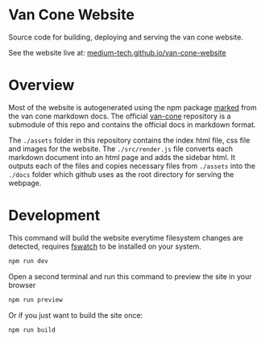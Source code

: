 # Van Cone Website

Source code for building, deploying and serving the van cone website.

See the website live at: [medium-tech.github.io/van-cone-website](https://medium-tech.github.io/van-cone-website/)

# Overview

Most of the website is autogenerated using the npm package [marked](https://www.npmjs.com/package/marked) from the van cone markdown docs. The official [van-cone](https://github.com/medium-tech/van-cone) repository is a submodule of this repo and contains the official docs in markdown format. 

The `./assets` folder in this repository contains the index html file, css file and images for the website. The `./src/render.js` file converts each markdown document into an html page and adds the sidebar html. It outputs each of the files and copies necessary files from `./assets` into the `./docs` folder which github uses as the root directory for serving the webpage.

# Development

This command will build the website everytime filesystem changes are detected, requires [fswatch](https://github.com/emcrisostomo/fswatch) to be installed on your system.

```bash
npm run dev
```

Open a second terminal and run this command to preview the site in your browser

```bash
npm run preview
```

Or if you just want to build the site once:

```bash
npm run build
```